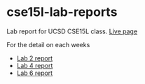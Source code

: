 # cse15l-lab-reports

Lab report for UCSD CSE15L class. [Live page](https://annle4869.github.io/cse15l-lab-reports/)

For the detail on each weeks

- [Lab 2 report](https://annle4869.github.io/cse15l-lab-reports/lab-2-report/lab-2-report)
- [Lab 4 report](https://annle4869.github.io/cse15l-lab-reports/lab-4-report/lab-4-report)
- [Lab 6 report](https://annle4869.github.io/cse15l-lab-reports/lab-6-report/lab-6-report)
